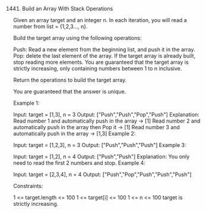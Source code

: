 1441. Build an Array With Stack Operations

Given an array target and an integer n. In each iteration, you will read a number from  list = {1,2,3..., n}.

Build the target array using the following operations:

Push: Read a new element from the beginning list, and push it in the array.
Pop: delete the last element of the array.
If the target array is already built, stop reading more elements.
You are guaranteed that the target array is strictly increasing, only containing numbers between 1 to n inclusive.

Return the operations to build the target array.

You are guaranteed that the answer is unique.

 

Example 1:

Input: target = [1,3], n = 3
Output: ["Push","Push","Pop","Push"]
Explanation: 
Read number 1 and automatically push in the array -> [1]
Read number 2 and automatically push in the array then Pop it -> [1]
Read number 3 and automatically push in the array -> [1,3]
Example 2:

Input: target = [1,2,3], n = 3
Output: ["Push","Push","Push"]
Example 3:

Input: target = [1,2], n = 4
Output: ["Push","Push"]
Explanation: You only need to read the first 2 numbers and stop.
Example 4:

Input: target = [2,3,4], n = 4
Output: ["Push","Pop","Push","Push","Push"]
 

Constraints:

1 <= target.length <= 100
1 <= target[i] <= 100
1 <= n <= 100
target is strictly increasing.